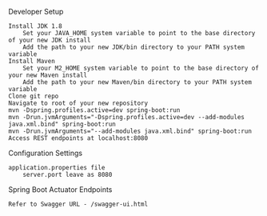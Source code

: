 Developer Setup

    Install JDK 1.8
        Set your JAVA_HOME system variable to point to the base directory of your new JDK install
        Add the path to your new JDK/bin directory to your PATH system variable
    Install Maven
        Set your M2_HOME system variable to point to the base directory of your new Maven install
        Add the path to your new Maven/bin directory to your PATH system variable
    Clone git repo
    Navigate to root of your new repository
    mvn -Dspring.profiles.active=dev spring-boot:run
    mvn -Drun.jvmArguments="-Dspring.profiles.active=dev --add-modules java.xml.bind" spring-boot:run
    mvn -Drun.jvmArguments="--add-modules java.xml.bind" spring-boot:run
    Access REST endpoints at localhost:8080


Configuration Settings

    application.properties file
        server.port leave as 8080

Spring Boot Actuator Endpoints

    Refer to Swagger URL - /swagger-ui.html